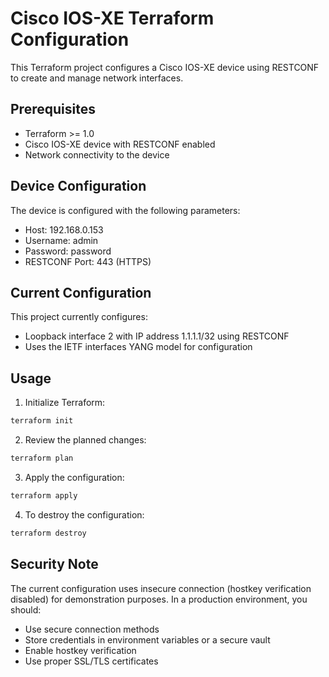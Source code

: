 # Cisco IOS-XE Terraform Configuration

This Terraform project configures a Cisco IOS-XE device using RESTCONF to create and manage network interfaces.

## Prerequisites

- Terraform >= 1.0
- Cisco IOS-XE device with RESTCONF enabled
- Network connectivity to the device

## Device Configuration

The device is configured with the following parameters:
- Host: 192.168.0.153
- Username: admin
- Password: password
- RESTCONF Port: 443 (HTTPS)

## Current Configuration

This project currently configures:
- Loopback interface 2 with IP address 1.1.1.1/32 using RESTCONF
- Uses the IETF interfaces YANG model for configuration

## Usage

1. Initialize Terraform:
```bash
terraform init
```

2. Review the planned changes:
```bash
terraform plan
```

3. Apply the configuration:
```bash
terraform apply
```

4. To destroy the configuration:
```bash
terraform destroy
```

## Security Note

The current configuration uses insecure connection (hostkey verification disabled) for demonstration purposes. In a production environment, you should:
- Use secure connection methods
- Store credentials in environment variables or a secure vault
- Enable hostkey verification
- Use proper SSL/TLS certificates 